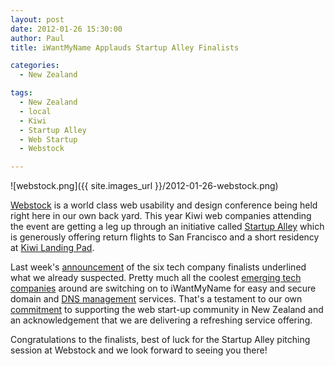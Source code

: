 ```yaml
---
layout: post
date: 2012-01-26 15:30:00
author: Paul
title: iWantMyName Applauds Startup Alley Finalists

categories:
  - New Zealand

tags:
  - New Zealand
  - local
  - Kiwi
  - Startup Alley
  - Web Startup
  - Webstock

---
```


![webstock.png]({{ site.images_url }}/2012-01-26-webstock.png)

[Webstock](http://www.webstock.org.nz/) is a world class web usability and design conference being held right here in our own back yard. This year Kiwi web companies attending the event are getting a leg up through an initiative called [Startup Alley](http://www.webstock.org.nz/12/bnz-startup-alley.php) which is generously offering return flights to San Francisco and a short residency at [Kiwi Landing Pad](http://www.klp.org.nz/).

Last week's [announcement](http://www.webstock.org.nz/blog/2012/the-bnz-start-up-alley-finalists/) of the six tech company finalists underlined what we already suspected. Pretty much all the coolest [emerging tech companies](https://iwantmyname.co.nz/blog/2011/11/usnapus-snaps-up-startup-weekend-prize.html) around are switching on to iWantMyName for easy and secure domain and [DNS management](https://iwantmyname.co.nz/blog/2011/08/simplify-your-domain-dns-management.html) services. That's a testament to our own [commitment](https://iwantmyname.co.nz/blog/2011/10/being-good-neighbours.html) to supporting the web start-up community in New Zealand and an acknowledgement that we are delivering a refreshing service offering.

Congratulations to the finalists, best of luck for the Startup Alley pitching session at Webstock and we look forward to seeing you there!
